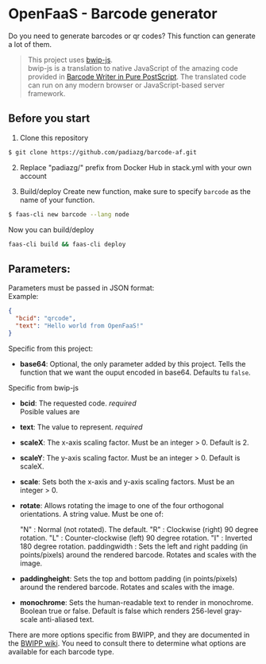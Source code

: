 # OpenFaaS - Barcode generator

Do you need to generate barcodes or qr codes? This function can generate a lot of them.

>This project uses [bwip-js](https://github.com/metafloor/bwip-js).  
bwip-js is a translation to native JavaScript of the amazing code provided in [Barcode Writer in Pure PostScript](https://github.com/bwipp/postscriptbarcode). The translated code can run on any modern browser or JavaScript-based server framework.

## Before you start

1. Clone this repository
```bash
$ git clone https://github.com/padiazg/barcode-af.git
```
2. Replace "padiazg/" prefix from Docker Hub in stack.yml with your own account

3. Build/deploy
Create new function, make sure to specify ```barcode``` as the name of your function.
```bash
$ faas-cli new barcode --lang node
```
Now you can build/deploy
```bash
faas-cli build && faas-cli deploy
```

## Parameters:
Parameters must be passed in JSON format:  
Example:
```json
{
  "bcid": "qrcode",
  "text": "Hello world from OpenFaaS!"
}
```
Specific from this project:
* **base64**: Optional, the only parameter added by this project. Tells the function that we want the ouput encoded in base64. Defaults tu ```false```.

Specific from bwip-js
* **bcid**: The requested code. *required*  
    Posible values are

* **text**: The value to represent. *required*

* **scaleX**: The x-axis scaling factor. Must be an integer > 0. Default is 2.

* **scaleY**: The y-axis scaling factor. Must be an integer > 0. Default is scaleX.

* **scale**: Sets both the x-axis and y-axis scaling factors. Must be an integer > 0.

* **rotate**: Allows rotating the image to one of the four orthogonal orientations. A string value. Must be one of:

    "N" : Normal (not rotated). The default.
    "R" : Clockwise (right) 90 degree rotation.
    "L" : Counter-clockwise (left) 90 degree rotation.
    "I" : Inverted 180 degree rotation.
    paddingwidth : Sets the left and right padding (in points/pixels) around the rendered barcode. Rotates and scales with the image.

* **paddingheight**: Sets the top and bottom padding (in points/pixels) around the rendered barcode. Rotates and scales with the image.

* **monochrome**: Sets the human-readable text to render in monochrome. Boolean true or false. Default is false which renders 256-level gray-scale anti-aliased text.

There are more options specific from BWIPP, and they are documented in the  [BWIPP wiki](https://github.com/bwipp/postscriptbarcode/wiki). You need to consult there to determine what options are available for each barcode type.
